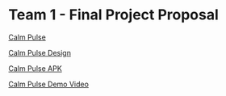 # Team 1 - Final Project Proposal

[Calm Pulse ](https://docs.google.com/document/d/1trbgePShqdI7tZUK6W-iPVXkXvEWQn_5E7LysWWdPug/edit?tab=t.0)

[Calm Pulse Design](https://www.figma.com/design/S6QMQ49A0FnqNlDvL7SH45/CalmPulse?node-id=342-4851&t=vSFwpebMiFk6UHdj-1)

[Calm Pulse APK](https://drive.google.com/file/d/1TMw_IxeRT7bV_5Gw3HiC1KetgDU3W1zX/view?usp=share_link)

[Calm Pulse Demo Video](https://drive.google.com/file/d/1TMw_IxeRT7bV_5Gw3HiC1KetgDU3W1zX/view?usp=share_link)
